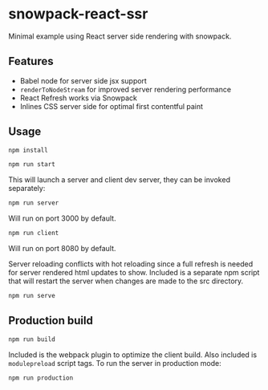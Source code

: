 # snowpack-react-ssr

Minimal example using React server side rendering with snowpack.

## Features

- Babel node for server side jsx support
- `renderToNodeStream` for improved server rendering performance
- React Refresh works via Snowpack
- Inlines CSS server side for optimal first contentful paint

## Usage

```sh
npm install
```

```sh
npm run start
```

This will launch a server and client dev server, they can be invoked separately:

```sh
npm run server
```

Will run on port 3000 by default.

```sh
npm run client
```

Will run on port 8080 by default.

Server reloading conflicts with hot reloading since a full refresh is needed for server rendered html updates to show. Included is a separate npm script that will restart the server when changes are made to the src directory.

```sh
npm run serve
```

## Production build

```sh
npm run build
```

Included is the webpack plugin to optimize the client build. Also included is `modulepreload` script tags. To run the server in production mode:

```sh
npm run production
```
